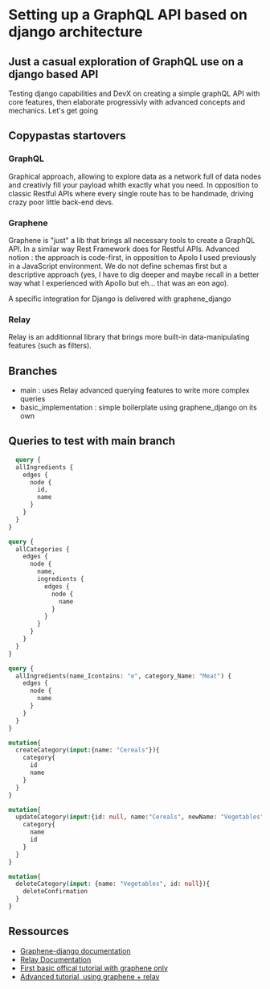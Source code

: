 # Setting up a GraphQL API based on django architecture

## Just a casual exploration of GraphQL use on a django based API
Testing django capabilities and DevX on creating a simple graphQL API with core features, then elaborate progressivly with advanced concepts and mechanics. Let's get going

## Copypastas startovers

### GraphQL

Graphical approach, allowing to explore data as a network full of data nodes and creativly fill your payload whith exactly what you need.
In opposition to classic Restful APIs where every single route has to be handmade, driving crazy poor little back-end devs.

### Graphene

Graphene is "just" a lib that brings all necessary tools to create a GraphQL API. 
In a similar way Rest Framework does for Restful APIs.
Advanced notion : the approach is code-first, in opposition to Apolo I used previously in a JavaScript environment. We do not define schemas first but a descriptive approach (yes, I have to dig deeper and maybe recall in a better way what I experienced with Apollo but eh... that was an eon ago).

A specific integration for Django is delivered with graphene_django

### Relay

Relay is an additionnal library that brings more built-in data-manipulating features (such as filters).

## Branches

- main : uses Relay advanced querying features to write more complex queries
- basic_implementation : simple boilerplate using graphene_django on its own

## Queries to test with main branch

```graphql
  query {
  allIngredients {
    edges {
      node {
        id,
        name
      }
    }
  }
}
```
```graphql
query {
  allCategories {
    edges {
      node {
        name,
        ingredients {
          edges {
            node {
              name
            }
          }
        }
      }
    }
  }
}
```
```graphql
query {
  allIngredients(name_Icontains: "e", category_Name: "Meat") {
    edges {
      node {
        name
      }
    }
  }
}
```

```graphql
mutation{
  createCategory(input:{name: "Cereals"}){
    category{
      id
      name
    }
  }
}
```

```graphql
mutation{
  updateCategory(input:{id: null, name:"Cereals", newName: "Vegetables"}){
    category{
      name
      id
    }
  }
}
```

```graphql
mutation{
  deleteCategory(input: {name: "Vegetables", id: null}){
    deleteConfirmation
  }
}
```

## Ressources

- [Graphene-django documentation](https://docs.graphene-python.org/en/latest/)
- [Relay Documentation](https://relay.dev/docs/)
- [First basic offical tutorial with graphene only](https://docs.graphene-python.org/en/latest/relay/)
- [Advanced tutorial, using graphene + relay](https://docs.graphene-python.org/projects/django/en/latest/tutorial-relay/)